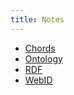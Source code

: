 ```yaml
---
title: Notes
---
```


- [Chords](./chords)
- [Ontology](./ontology)
- [RDF](./rdf)
- [WebID](./webid)
